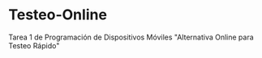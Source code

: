 # Testeo-Online
Tarea 1 de Programación de Dispositivos Móviles "Alternativa Online para Testeo Rápido"
